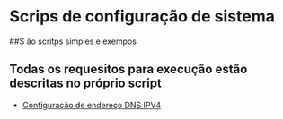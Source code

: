 # Scrips de configuração de sistema

##S ão scritps simples e exempos
## Todas os requesitos para execução estão descritas no próprio script

* [Configuração de endereço DNS IPV4](https://github.com/umjessetavares/powershell/blob/main/ipv4_dns_configuraton.ps1)